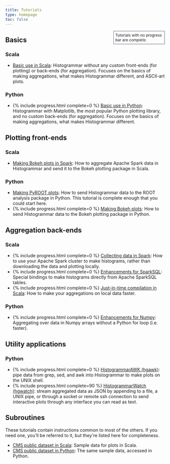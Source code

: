```yaml
---
title: Tutorials
type: homepage
toc: false
---
```


<div style="float: right; width: 160px; font-size: 12px; border: solid 1px #4e5f70;"><p style="margin: 5px;">Tutorials with no progress bar are <i>complete.</i></p></div>

## Basics

### Scala

  * [Basic use in Scala](scala-basic): Histogrammar without any custom front-ends (for plotting) or back-ends (for aggregation). Focuses on the basics of making aggregations, what makes Histogrammar different, and ASCII-art plots.

### Python

  * {% include progress.html complete=0 %} [Basic use in Python](python-basic): Histogrammar with Matplotlib, the most popular Python plotting library, and no custom back-ends (for aggregation). Focuses on the basics of making aggregations, what makes Histogrammar different.

## Plotting front-ends

### Scala

  * [Making Bokeh plots in Spark](scala-spark-bokeh): How to aggregate Apache Spark data in Histogrammar and send it to the Bokeh plotting package in Scala.

### Python

  * [Making PyROOT plots](python-pyroot): How to send Histogrammar data to the ROOT analysis package in Python. This tutorial is complete enough that you could start here.
  * {% include progress.html complete=0 %} [Making Bokeh plots](python-bokeh): How to send Histogrammar data to the Bokeh plotting package in Python.

## Aggregation back-ends

### Scala

  * {% include progress.html complete=0 %} [Collecting data in Spark](scala-spark): How to use your Apache Spark cluster to make histograms, rather than downloading the data and plotting locally.
  * {% include progress.html complete=0 %} [Enhancements for SparkSQL](scala-sparksql): Special bindings to make histograms directly from Apache SparkSQL tables.
  * {% include progress.html complete=0 %} [Just-in-time compilation in Scala](scala-jit): How to make your aggregations on local data faster.

### Python

  * {% include progress.html complete=0 %} [Enhancements for Numpy](python-numpy): Aggregating over data in Numpy arrays without a Python for loop (i.e. faster).

## Utility applications

### Python

  * {% include progress.html complete=0 %} [HistogrammarAWK (hgawk)](python-hgawk): pipe data from grep, sed, and awk into Histogrammar to make plots on the UNIX shell.
  * {% include progress.html complete=90 %} [HistogrammarWatch (hgwatch)](python-hgwatch): stream aggregated data as JSON by appending to a file, a UNIX pipe, or through a socket or remote ssh connection to send interactive plots through any interface you can read as text.

## Subroutines

These tutorials contain instructions common to most of the others. If you need one, you'll be referred to it, but they're listed here for completeness.

  * [CMS public dataset in Scala](scala-cmsdata): Sample data for plots in Scala.
  * [CMS public dataset in Python](python-cmsdata): The same sample data, accessed in Python.


